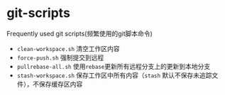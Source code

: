 # git-scripts
Frequently used git scripts(频繁使用的git脚本命令)

- `clean-workspace.sh` 清空工作区内容
- `force-push.sh` 强制提交到远程
- `pullrebase-all.sh` 使用`rebase`更新所有远程分支上的更新到本地分支
- `stash-workspace.sh` 保存工作区中所有内容（`stash` 默认不保存未追踪文件），不保存缓存区内容
